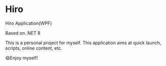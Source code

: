 # Hiro
Hiro Application(WPF)

Based on .NET 8

This is a personal project for myself.
This application aims at quick launch, scripts, online content, etc.

😄Enjoy myself!
